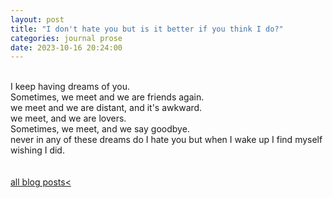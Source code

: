 ```yaml
---
layout: post
title: "I don't hate you but is it better if you think I do?"
categories: journal prose
date: 2023-10-16 20:24:00
---
```

<br>
I keep having dreams of you.  
<br>
Sometimes,  
we meet and we are friends again.  
<br>
we meet and we are distant, and it's awkward.  
<br>
we meet, and we are lovers.  
<br>
Sometimes,  
we meet, and we say goodbye.  
<br>
never in any of these dreams do I hate you  
but when I wake up I find myself wishing I did.  
<br>
<!-- how lonely it is, to be a boy. 
how painful, to be called a girl. 
<br>
How much easier it is to pretend that I do, to pretend that I should, than to know that I don't have it in me to be angry with you.   -->
<br>
<br>
<a href="/blog-posts">all blog posts< </a>  
